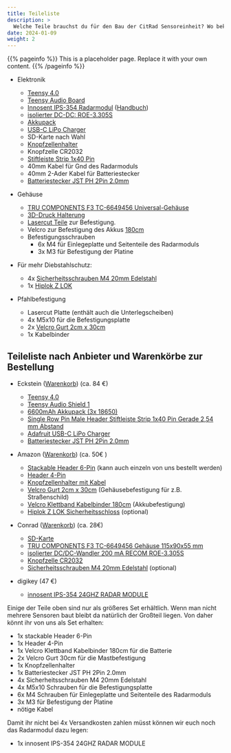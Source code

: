 ```yaml
---
title: Teileliste
description: >
  Welche Teile brauchst du für den Bau der CitRad Sensoreinheit? Wo bekommst du diese und wo ergibt es Sinn, Teile gemeinschaftlich zu bestellen?
date: 2024-01-09
weight: 2
---
```


{{% pageinfo %}}
This is a placeholder page. Replace it with your own content.
{{% /pageinfo %}}


- Elektronik
  - [Teensy 4.0](https://www.pjrc.com/store/teensy40.html)
  - [Teensy Audio Board](https://www.pjrc.com/store/teensy3_audio.html)
  - [Innosent IPS-354 Radarmodul](https://www.innosent.de/radarsensoren/ips-354/) ([Handbuch](https://mm.digikey.com/Volume0/opasdata/d220001/medias/docus/2406/200730_Data%20Sheet_IPS-354_V1.5.pdf))
  - [isolierter DC-DC: ROE-3.305S](https://de.rs-online.com/web/p/dcdc-wandler/1392970)
  - [Akkupack](https://exp-tech.de/products/battery-lipo6600mah?_pos=33&_sid=1be852f75&_ss=r)
  - [USB-C LiPo Charger](https://eckstein-shop.de/AdafruitMicro-LipoChargerforLiPolyBattwithUSBTypeCJack)
  - SD-Karte nach Wahl
  - [Knopfzellenhalter](https://www.amazon.de/HALJIA-Knopfzellen-Batteriehalter-Ausschalter-Knopfzellen-Halterung/dp/B099HX71JX/ref=sr_1_14?__mk_de_DE=%C3%85M%C3%85%C5%BD%C3%95%C3%91&crid=I6ZENFBJGDNA&keywords=c2032+battery+holder&qid=1699254568&sprefix=c2032+battery+holder%2Caps%2C89&sr=8-14)
  - Knopfzelle CR2032
  - [Stiftleiste Strip 1x40 Pin](https://eckstein-shop.de/Single-Double-Row-Pin-Male-Header-Stiftleiste-Strip-1x40-Pin-GeradeA-5-Stuecke)
  - 40mm Kabel für Gnd des Radarmoduls
  - 40mm 2-Ader Kabel für Batteriestecker
  - [Batteriestecker JST PH 2Pin 2.0mm](https://eckstein-shop.de/2Pin-JST-PH-20-Kable-Kit-20-Paare)


- Gehäuse
  - [TRU COMPONENTS F3 TC-6649456 Universal-Gehäuse](https://www.conrad.de/de/p/tru-components-f3-tc-6649456-universal-gehaeuse-115-x-90-x-55-abs-hellgrau-1-st-1662364.html)
  - [3D-Druck Halterung](https://community.fablab-cottbus.de/uploads/short-url/1HOEbMkdQxn1l1QFID4sH8OvwRe.stl)
  - [Lasercut Teile](https://community.fablab-cottbus.de/uploads/default/original/2X/0/07901a34dd58c6f2333bfa3191eb76f0abf1efdd.svg) zur Befestigung.
  - Velcro zur Befestigung des Akkus [180cm](https://www.amazon.de/Klettband-Kabelbinder-Schwarz-Wiederverschlie%C3%9Fbar-Klettverschluss/dp/B0CPLTQWXX/ref=sr_1_39?__mk_de_DE=%C3%85M%C3%85%C5%BD%C3%95%C3%91&crid=19HZ36R8YGTWB&dib=eyJ2IjoiMSJ9.zfnxfXdxMqAt2BMKak15S3NP-2l6pp5Sw3M6amSeiU5nDnL2BI35ZJ_NRRR-T-y5v3jvoxZzzMvHrxBKWsd-BtsIU_T9unN--GaLoaIFjGVfFsbQnpeqrk4G16SNwbu2i7AAglZ7Z3sk_qxoXZpuIkTi136Rgb6gX-rCMjYR7l0zduayOTpAPWax-oeJLolsrt0oHf6lkCGDt3aH-9L8Ey9O6xGARKGpJkYVm0Zu4ChZuL_3J4Bi_28o3gegeGfW5ZCf9J40mVDYhv066mQsyP552pRPyHMKAe9sjoE3Rag.8v6mmKF8fdiOWVwuZwriRJ59G0zS5hETb26buriVtio&dib_tag=se&keywords=velcro&qid=1730013941&sprefix=velcro%2Caps%2C169&sr=8-39)
  - Befestigungsschrauben
    - 6x M4 für Einlegeplatte und Seitenteile des Radarmoduls
    - 3x M3 für Befestigung der Platine

- Für mehr Diebstahlschutz:
  - 4x [Sicherheitsschrauben M4 20mm Edelstahl](https://www.conrad.de/de/p/toolcraft-888808-senkkopfschraube-m4-20-mm-t-profil-mit-stift-edelstahl-a2-10-st-888808.html)
  - 1x [Hiplok Z LOK](https://www.amazon.de/Hiplok-Multifunktions-Sicherheitsband-Unisex-BLACK-Schlie%C3%9Fumfang/dp/B079P8M5JW/ref=sr_1_6?__mk_de_DE=%C3%85M%C3%85%C5%BD%C3%95%C3%91&crid=21XX5JDRW7YMJ&dib=eyJ2IjoiMSJ9.-4XGQt9Jd0gLQ4uLShBxvf9z0U4NY4l65tPFVYw6l6t7fXZgVw8vOFMroqwwLD75N7UsokATn_CxioqPYC31IPW64XuX43SBgFuwCPGvQbGktVJ6EXyZsILUm_MgPFL4CvV4IWuESB83kk6EvHwPyjRAsva3u-taJu6-Wwh_6dfAgMO9KA9i5BbE8epuJVVyMCp_KnqBlxWQchhJFYxw0k-QqkQ5-gugDJM8lHwteyCFNple3-r43Yes_Yj6J9LKjoxJV11TSmpvi1_mM_bUzLHlnIB2EMTw7Eqrk2M3fPE.Zl2quaoWBM6ot47Xpnz7J5G3N21nBQB6II6KFKtowiA&dib_tag=se&keywords=Hiplok%2BZ%2BLOK&qid=1730013071&sprefix=hiplok%2Bz%2Blok%2B%2Caps%2C108&sr=8-6&th=1)


- Pfahlbefestigung

   - Lasercut Platte (enthält auch die Unterlegscheiben)
   - 4x M5x10 für die Befestigungsplatte
   - 2x [Velcro Gurt 2cm x 30cm](https://www.amazon.de/ChiliTec-Klettband-Sicheres-Verstauen-Leitungen/dp/B07H7PKW5M/ref=sr_1_9?__mk_de_DE=%C3%85M%C3%85%C5%BD%C3%95%C3%91&crid=JXGB8D6OZK9Q&dib=eyJ2IjoiMSJ9.S5gVrdnKeDZr7SC4IxM-u0ZPjjsSnxq04rBw6MHmA_7eHcwZKNPOoC-Z93EVQJ35hsQqiIm3CB5kFXSMXmGzqMq8PScr0WdecEoctmtWjCqIfsh5inEukbAtlzNtj1VUF2pAtj9-9XJzDbqEeY_7PCJZeeO3FA0mCEDla0CerNZKUQh35qbqEC5SAgaT6liCuelNOQoG6Fa6MrwHncr7ZFOR3UgDH2h_GWnXxaTDQFH5TzAyqvSfSCFZcNWTpRfjy9rrk_20vf296z4H9gp2psrnBL3Thpydzv3_BcUuC2E.UjdnFJ8URxq9ICWeR1MkZ3TOfijziPI7rewrjIB-BI0&dib_tag=se&keywords=velcro+gurt&qid=1730013320&sprefix=velcro+gurt%2Caps%2C120&sr=8-9)
   - 1x Kabelbinder

## Teileliste nach Anbieter und Warenkörbe zur Bestellung

- Eckstein ([Warenkorb](https://eckstein-shop.de/Projekt?wlid=671dd6ebd2a233.33264534&jtl=w)) (ca. 84 €)
   - [Teensy 4.0](https://eckstein-shop.de/PJRCTeensy42C0DevelopmentBoardCortex-M7600MHzArduinoIDE)
   - [Teensy Audio Shield 1](https://eckstein-shop.de/PJRCAudioAdaptorBoardforTeensy40RevD2C16bit441kHzStereowith35mmOutput)
   - [6600mAh Akkupack (3x 18650)](https://eckstein-shop.de/PKNERGY-Lithium-Ion-Battery-Pack-ICR-18650-37V-6600mAh-LiPo-Li-Ion-with-JST-PH-Connector)
   - [Single Row Pin Male Header Stiftleiste Strip 1x40 Pin Gerade 2,54 mm Abstand](https://eckstein-shop.de/Single-Double-Row-Pin-Male-Header-Stiftleiste-Strip-1x40-Pin-GeradeA-5-Stuecke)
   - [Adafruit USB-C LiPo Charger](https://eckstein-shop.de/AdafruitMicro-LipoChargerforLiPolyBattwithUSBTypeCJack)
   - [Batteriestecker JST PH 2Pin 2.0mm](https://eckstein-shop.de/2Pin-JST-PH-20-Kable-Kit-20-Paare)

- Amazon ([Warenkorb](https://www.amazon.de/hz/wishlist/ls/9DZWF3RX0MH3?ref_=wl_share)) (ca. 50€ )
    - [Stackable Header 6-Pin](https://www.amazon.de/DFRobot-Stackable-Header-Source-BOOOLE/dp/B01B0INCIW/ref=rtpb_d_sccl_2/259-6201765-9188446?pd_rd_w=jCied&content-id=amzn1.sym.f110c583-c94d-4a6a-91be-167cde49faa0&pf_rd_p=f110c583-c94d-4a6a-91be-167cde49faa0&pf_rd_r=89Q4QDRDJNRYP70NCX67&pd_rd_wg=vlWTf&pd_rd_r=0bf15cc2-24ab-4590-96e7-2b7a505a0742&pd_rd_i=B01B0INCIW&psc=1) (kann auch einzeln von uns bestellt werden)
    - [Header 4-Pin](https://www.amazon.de/Stiftleiste-Buchsenleiste-Weiblichen-LeistenStifte-Elektronische/dp/B09NJMBBLX/ref=sr_1_2?dib=eyJ2IjoiMSJ9.shMu9_kjlBX6tzmAqKKdseKx9L78TlF6C65w2o8Ue4MvzhViQsLFN1JbE7ZKlRYMmr1NXgNzkKwdwXHfRwFGXumrN9kBXvZc09yzZQyfFVGMGik6tLCYLP-pYpOBrO3WOHuLNbRxTXpkC9-sb4S69Dxi-Oy6BdD-efAclzPwILORLHX6tfT7RztpVjRgHgJ1OS_Ure6CYrxL4C16_unlGsDerk-p_BwN9H_23WGjf0GRNHz-99m6LkJyzq8D5HyFJgA9lxbBNMXQgzhLPBsMoBB_NEayJGpM4rtzUa3xZww.5nB9Dxl0fO4IVfCUbli4HDkS5AtSRtm5nTdbUJJocgc&dib_tag=se&keywords=header+4-pin&qid=1730091857&sr=8-2)
    - [Knopfzellenhalter mit Kabel](https://www.amazon.de/HALJIA-Knopfzellen-Batteriehalter-Ausschalter-Knopfzellen-Halterung/dp/B099HX71JX/ref=sr_1_14?__mk_de_DE=ÅMÅŽÕÑ&crid=I6ZENFBJGDNA&keywords=c2032+battery+holder&qid=1699254568&sprefix=c2032+battery+holder%2Caps%2C89&sr=8-14)
    - [Velcro Gurt 2cm x 30cm](https://www.amazon.de/ChiliTec-Klettband-Sicheres-Verstauen-Leitungen/dp/B07H7PKW5M/ref=sr_1_9?__mk_de_DE=%C3%85M%C3%85%C5%BD%C3%95%C3%91&crid=JXGB8D6OZK9Q&dib=eyJ2IjoiMSJ9.S5gVrdnKeDZr7SC4IxM-u0ZPjjsSnxq04rBw6MHmA_7eHcwZKNPOoC-Z93EVQJ35hsQqiIm3CB5kFXSMXmGzqMq8PScr0WdecEoctmtWjCqIfsh5inEukbAtlzNtj1VUF2pAtj9-9XJzDbqEeY_7PCJZeeO3FA0mCEDla0CerNZKUQh35qbqEC5SAgaT6liCuelNOQoG6Fa6MrwHncr7ZFOR3UgDH2h_GWnXxaTDQFH5TzAyqvSfSCFZcNWTpRfjy9rrk_20vf296z4H9gp2psrnBL3Thpydzv3_BcUuC2E.UjdnFJ8URxq9ICWeR1MkZ3TOfijziPI7rewrjIB-BI0&dib_tag=se&keywords=velcro+gurt&qid=1730013320&sprefix=velcro+gurt%2Caps%2C120&sr=8-9) (Gehäusebefestigung für z.B. Straßenschild)
    - [Velcro Klettband Kabelbinder 180cm](https://www.amazon.de/Klettband-Kabelbinder-Schwarz-Wiederverschlie%C3%9Fbar-Klettverschluss/dp/B0CPLTQWXX/ref=sr_1_39?__mk_de_DE=%C3%85M%C3%85%C5%BD%C3%95%C3%91&crid=19HZ36R8YGTWB&dib=eyJ2IjoiMSJ9.zfnxfXdxMqAt2BMKak15S3NP-2l6pp5Sw3M6amSeiU5nDnL2BI35ZJ_NRRR-T-y5v3jvoxZzzMvHrxBKWsd-BtsIU_T9unN--GaLoaIFjGVfFsbQnpeqrk4G16SNwbu2i7AAglZ7Z3sk_qxoXZpuIkTi136Rgb6gX-rCMjYR7l0zduayOTpAPWax-oeJLolsrt0oHf6lkCGDt3aH-9L8Ey9O6xGARKGpJkYVm0Zu4ChZuL_3J4Bi_28o3gegeGfW5ZCf9J40mVDYhv066mQsyP552pRPyHMKAe9sjoE3Rag.8v6mmKF8fdiOWVwuZwriRJ59G0zS5hETb26buriVtio&dib_tag=se&keywords=velcro&qid=1730013941&sprefix=velcro%2Caps%2C169&sr=8-39) (Akkubefestigung)
    - [Hiplok Z LOK Sicherheitsschloss](https://www.amazon.de/Hiplok-Multifunktions-Sicherheitsband-Unisex-BLACK-Schlie%C3%9Fumfang/dp/B079P8M5JW/ref=sr_1_6?__mk_de_DE=%C3%85M%C3%85%C5%BD%C3%95%C3%91&crid=21XX5JDRW7YMJ&dib=eyJ2IjoiMSJ9.-4XGQt9Jd0gLQ4uLShBxvf9z0U4NY4l65tPFVYw6l6t7fXZgVw8vOFMroqwwLD75N7UsokATn_CxioqPYC31IPW64XuX43SBgFuwCPGvQbGktVJ6EXyZsILUm_MgPFL4CvV4IWuESB83kk6EvHwPyjRAsva3u-taJu6-Wwh_6dfAgMO9KA9i5BbE8epuJVVyMCp_KnqBlxWQchhJFYxw0k-QqkQ5-gugDJM8lHwteyCFNple3-r43Yes_Yj6J9LKjoxJV11TSmpvi1_mM_bUzLHlnIB2EMTw7Eqrk2M3fPE.Zl2quaoWBM6ot47Xpnz7J5G3N21nBQB6II6KFKtowiA&dib_tag=se&keywords=Hiplok%2BZ%2BLOK&qid=1730013071&sprefix=hiplok%2Bz%2Blok%2B%2Caps%2C108&sr=8-6&th=1) (optional)

- Conrad ([Warenkorb](https://www.conrad.de/de/service/wishlist.html?sharedId=ba5b7472-2fd7-4b78-84e7-a2f183c9bef2)) (ca. 28€)
    - [SD-Karte](https://www.conrad.de/de/p/verbatim-micro-sdhc-32gb-cl-10-adap-microsdhc-karte-32-gb-class-10-inkl-sd-adapter-419772.html)
    - [TRU COMPONENTS F3 TC-6649456 Gehäuse 115x90x55 mm](https://www.conrad.de/de/p/tru-components-f3-tc-6649456-universal-gehaeuse-115-x-90-x-55-abs-hellgrau-1-st-1662364.html)
    - [isolierter DC/DC-Wandler 200 mA RECOM ROE-3.305S](https://www.conrad.de/de/p/recom-roe-3-305s-dc-dc-wandler-print-5-200-ma-1-w-anzahl-ausgaenge-1-x-inhalt-1-st-2330532.html?searchType=SearchRedirect)
    - [Knopfzelle CR2032](https://www.conrad.de/de/p/energizer-knopfzelle-cr-2032-3-v-1-st-240-mah-lithium-cr2032-651088.html)
    - [Sicherheitsschrauben M4 20mm Edelstahl](https://www.conrad.de/de/p/toolcraft-888808-senkkopfschraube-m4-20-mm-t-profil-mit-stift-edelstahl-a2-10-st-888808.html) (optional)

- digikey (47 €)
  - [innosent IPS-354 24GHZ RADAR MODULE](https://www.digikey.de/de/products/detail/innosent-gmbh/80-00000356/10416540)

Einige der Teile oben sind nur als größeres Set erhältlich. Wenn man nicht mehrere Sensoren baut bleibt da natürlich der Großteil liegen. Von daher könnt ihr von uns als Set erhalten:


- 1x stackable Header 6-Pin
- 1x Header 4-Pin
- 1x Velcro Klettband Kabelbinder 180cm für die Batterie
- 2x Velcro Gurt 30cm für die Mastbefestigung
- 1x Knopfzellenhalter
- 1x Batteriestecker JST PH 2Pin 2.0mm
- 4x Sicherheitsschrauben M4 20mm Edelstahl
- 4x M5x10 Schrauben für die Befestigungsplatte
- 6x M4 Schrauben für Einlegeplatte und Seitenteile des Radarmoduls
- 3x M3 für Befestigung der Platine
- nötige Kabel


Damit ihr nicht bei 4x Versandkosten zahlen müsst können wir euch noch das Radarmodul dazu legen:

- 1x innosent IPS-354 24GHZ RADAR MODULE